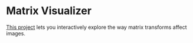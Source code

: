 # Matrix Visualizer

[This project](https://the-matrix-visualizer.vercel.app/) lets you interactively explore the way matrix transforms affect images.
